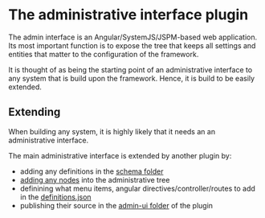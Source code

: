 # The administrative interface plugin

The admin interface is an Angular/SystemJS/JSPM-based web application.
Its most important function is to expose the tree that keeps all settings and entities that matter to the configuration of the framework.

It is thought of as being the starting point of an administrative interface to any system that is build upon the framework.
Hence, it is build to be easily extended.

## Extending

When building any system, it is highly likely that it needs an an administrative interface.

The main administrative interface is extended by another plugin by:
* adding any definitions in the [schema folder](https://github.com/OptimalBPM/optimalbpm/tree/master/schemas) 
* [adding any nodes](https://github.com/OptimalBPM/optimalbpm/tree/master/testing) into the administrative tree 
* definining what menu items, angular directives/controller/routes to add in the [definitions.json](https://github.com/OptimalBPM/optimalbpm/blob/master/definitions.json) 
* publishing their source in the [admin-ui folder](https://github.com/OptimalBPM/optimalbpm/tree/master/admin-ui) of the plugin

